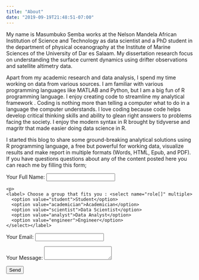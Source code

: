 ```yaml
---
title: "About"
date: "2019-09-19T21:48:51-07:00"
---
```


My name is Masumbuko Semba works at the Nelson Mandela African Institution of Science and Technology as data scientist and a PhD student in the department of physical oceanography at the Institute of Marine Sciences of the University of Dar es Salaam. My dissertation research focus on understanding the surface current dynamics using drifter observations and satellite altimetry data. 

Apart from my academic research and data analysis, I spend my time working on data from various sources. I am familiar with various programming languages like MATLAB and Python, but I am a big fun of R programming language. I enjoy creating code to streamline my analytical framework . Coding is nothing more than telling a computer what to do in a language the computer understands. I love coding because code helps develop critical thinking skills and ability to glean right answers to problems facing the society. I enjoy the modern syntax in R brought by tidyverse and magritr that made easier doing data science in R. 

I started this blog to share some ground-breaking analytical solutions using R programming language, a free but powerful for working data, visualize results and make report in multiple formats (Words, HTML, Epub, and PDF). If you have questions questions about any of the content posted here you can reach me by filling this form; 

<form name="contact" method="POST" netlify>
	<p>
    <label>Your Full Name: <input type="text" name="name" /></label>
  </p>
  
    <p>
    <label> Choose a group that fits you : <select name="role[]" multiple>
      <option value="student">Student</option>
      <option value="academician">Academician</option>
	  <option value="scientist">Data Scientist</option>
	  <option value="analyst">Data Analyst</option>
	  <option value="engineer">Engineer</option>
    </select></label>
  </p>
  
  <p>
    <label>Your Email: <input type="text" name="name" /></label>
  </p>
  <p>
    <label>Your Message: <textarea name="message"></textarea></label>
  </p>
  <div data-netlify-recaptcha></div>
  <p>
    <button type=”submit”>Send</button>
  </p>
</form>

